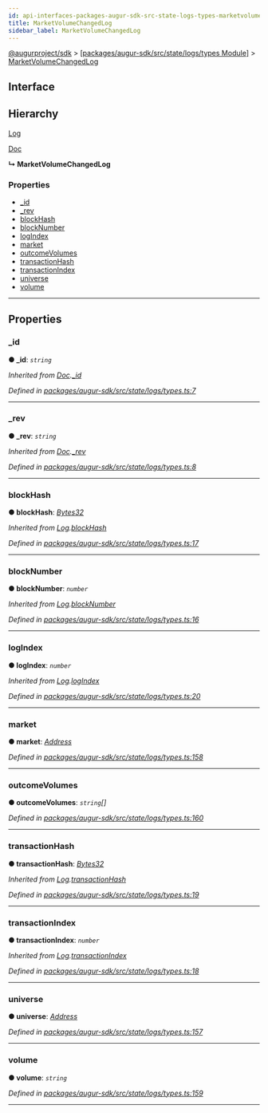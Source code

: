 ```yaml
---
id: api-interfaces-packages-augur-sdk-src-state-logs-types-marketvolumechangedlog
title: MarketVolumeChangedLog
sidebar_label: MarketVolumeChangedLog
---
```


[@augurproject/sdk](api-readme.md) > [[packages/augur-sdk/src/state/logs/types Module]](api-modules-packages-augur-sdk-src-state-logs-types-module.md) > [MarketVolumeChangedLog](api-interfaces-packages-augur-sdk-src-state-logs-types-marketvolumechangedlog.md)

## Interface

## Hierarchy

 [Log](api-interfaces-packages-augur-sdk-src-state-logs-types-log.md)

 [Doc](api-interfaces-packages-augur-sdk-src-state-logs-types-doc.md)

**↳ MarketVolumeChangedLog**

### Properties

* [_id](api-interfaces-packages-augur-sdk-src-state-logs-types-marketvolumechangedlog.md#_id)
* [_rev](api-interfaces-packages-augur-sdk-src-state-logs-types-marketvolumechangedlog.md#_rev)
* [blockHash](api-interfaces-packages-augur-sdk-src-state-logs-types-marketvolumechangedlog.md#blockhash)
* [blockNumber](api-interfaces-packages-augur-sdk-src-state-logs-types-marketvolumechangedlog.md#blocknumber)
* [logIndex](api-interfaces-packages-augur-sdk-src-state-logs-types-marketvolumechangedlog.md#logindex)
* [market](api-interfaces-packages-augur-sdk-src-state-logs-types-marketvolumechangedlog.md#market)
* [outcomeVolumes](api-interfaces-packages-augur-sdk-src-state-logs-types-marketvolumechangedlog.md#outcomevolumes)
* [transactionHash](api-interfaces-packages-augur-sdk-src-state-logs-types-marketvolumechangedlog.md#transactionhash)
* [transactionIndex](api-interfaces-packages-augur-sdk-src-state-logs-types-marketvolumechangedlog.md#transactionindex)
* [universe](api-interfaces-packages-augur-sdk-src-state-logs-types-marketvolumechangedlog.md#universe)
* [volume](api-interfaces-packages-augur-sdk-src-state-logs-types-marketvolumechangedlog.md#volume)

---

## Properties

<a id="_id"></a>

###  _id

**● _id**: *`string`*

*Inherited from [Doc](api-interfaces-packages-augur-sdk-src-state-logs-types-doc.md).[_id](api-interfaces-packages-augur-sdk-src-state-logs-types-doc.md#_id)*

*Defined in [packages/augur-sdk/src/state/logs/types.ts:7](https://github.com/AugurProject/augur/blob/bae2172ca0/packages/augur-sdk/src/state/logs/types.ts#L7)*

___
<a id="_rev"></a>

###  _rev

**● _rev**: *`string`*

*Inherited from [Doc](api-interfaces-packages-augur-sdk-src-state-logs-types-doc.md).[_rev](api-interfaces-packages-augur-sdk-src-state-logs-types-doc.md#_rev)*

*Defined in [packages/augur-sdk/src/state/logs/types.ts:8](https://github.com/AugurProject/augur/blob/bae2172ca0/packages/augur-sdk/src/state/logs/types.ts#L8)*

___
<a id="blockhash"></a>

###  blockHash

**● blockHash**: *[Bytes32](api-modules-packages-augur-sdk-src-state-logs-types-module.md#bytes32)*

*Inherited from [Log](api-interfaces-packages-augur-sdk-src-state-logs-types-log.md).[blockHash](api-interfaces-packages-augur-sdk-src-state-logs-types-log.md#blockhash)*

*Defined in [packages/augur-sdk/src/state/logs/types.ts:17](https://github.com/AugurProject/augur/blob/bae2172ca0/packages/augur-sdk/src/state/logs/types.ts#L17)*

___
<a id="blocknumber"></a>

###  blockNumber

**● blockNumber**: *`number`*

*Inherited from [Log](api-interfaces-packages-augur-sdk-src-state-logs-types-log.md).[blockNumber](api-interfaces-packages-augur-sdk-src-state-logs-types-log.md#blocknumber)*

*Defined in [packages/augur-sdk/src/state/logs/types.ts:16](https://github.com/AugurProject/augur/blob/bae2172ca0/packages/augur-sdk/src/state/logs/types.ts#L16)*

___
<a id="logindex"></a>

###  logIndex

**● logIndex**: *`number`*

*Inherited from [Log](api-interfaces-packages-augur-sdk-src-state-logs-types-log.md).[logIndex](api-interfaces-packages-augur-sdk-src-state-logs-types-log.md#logindex)*

*Defined in [packages/augur-sdk/src/state/logs/types.ts:20](https://github.com/AugurProject/augur/blob/bae2172ca0/packages/augur-sdk/src/state/logs/types.ts#L20)*

___
<a id="market"></a>

###  market

**● market**: *[Address](api-modules-packages-augur-sdk-src-state-logs-types-module.md#address)*

*Defined in [packages/augur-sdk/src/state/logs/types.ts:158](https://github.com/AugurProject/augur/blob/bae2172ca0/packages/augur-sdk/src/state/logs/types.ts#L158)*

___
<a id="outcomevolumes"></a>

###  outcomeVolumes

**● outcomeVolumes**: *`string`[]*

*Defined in [packages/augur-sdk/src/state/logs/types.ts:160](https://github.com/AugurProject/augur/blob/bae2172ca0/packages/augur-sdk/src/state/logs/types.ts#L160)*

___
<a id="transactionhash"></a>

###  transactionHash

**● transactionHash**: *[Bytes32](api-modules-packages-augur-sdk-src-state-logs-types-module.md#bytes32)*

*Inherited from [Log](api-interfaces-packages-augur-sdk-src-state-logs-types-log.md).[transactionHash](api-interfaces-packages-augur-sdk-src-state-logs-types-log.md#transactionhash)*

*Defined in [packages/augur-sdk/src/state/logs/types.ts:19](https://github.com/AugurProject/augur/blob/bae2172ca0/packages/augur-sdk/src/state/logs/types.ts#L19)*

___
<a id="transactionindex"></a>

###  transactionIndex

**● transactionIndex**: *`number`*

*Inherited from [Log](api-interfaces-packages-augur-sdk-src-state-logs-types-log.md).[transactionIndex](api-interfaces-packages-augur-sdk-src-state-logs-types-log.md#transactionindex)*

*Defined in [packages/augur-sdk/src/state/logs/types.ts:18](https://github.com/AugurProject/augur/blob/bae2172ca0/packages/augur-sdk/src/state/logs/types.ts#L18)*

___
<a id="universe"></a>

###  universe

**● universe**: *[Address](api-modules-packages-augur-sdk-src-state-logs-types-module.md#address)*

*Defined in [packages/augur-sdk/src/state/logs/types.ts:157](https://github.com/AugurProject/augur/blob/bae2172ca0/packages/augur-sdk/src/state/logs/types.ts#L157)*

___
<a id="volume"></a>

###  volume

**● volume**: *`string`*

*Defined in [packages/augur-sdk/src/state/logs/types.ts:159](https://github.com/AugurProject/augur/blob/bae2172ca0/packages/augur-sdk/src/state/logs/types.ts#L159)*

___

